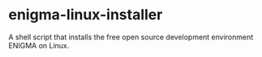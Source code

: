 enigma-linux-installer
======================

A shell script that installs the free open source development environment ENIGMA on Linux.
